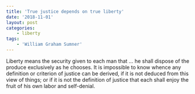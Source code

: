 ```yaml
---
title: 'True justice depends on true liberty'
date: '2018-11-01'
layout: post
categories:
    - liberty
tags:
    - 'William Graham Sumner'
---
```


Liberty means the security given to each man that … he shall dispose of the produce exclusively as he chooses. It is impossible to know whence any definition or criterion of justice can be derived, if it is not deduced from this view of things; or if it is not the definition of justice that each shall enjoy the fruit of his own labor and self-denial.